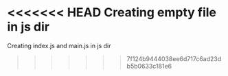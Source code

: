 <<<<<<< HEAD
Creating empty file in js dir
=======
Creating index.js and main.js in js dir
>>>>>>> 7f124b9444038ee6d717c6ad23db5b0633c181e6
